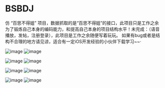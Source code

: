 # BSBDJ
仿 “百思不得姐” 项目，数据抓取的是“百思不得姐”的接口，此项目只是工作之余为了锻炼自己本身的编码能力，和提高自己本身的项目结构水平！未完成：（语音播放，发帖，注册登录），此项目是工作之余随便写着玩玩。
如果有bug或者是结构不合理的地方请见谅，适合有一定iOS开发经验的小伙伴下载学习~~·


![image](https://github.com/MikeWang1010/BSBDJ/blob/master/BSBDJ/desImage/0.png)
![image](https://github.com/MikeWang1010/BSBDJ/blob/master/BSBDJ/desImage/1.png)

![image](https://github.com/MikeWang1010/BSBDJ/blob/master/BSBDJ/desImage/2.png)
![image](https://github.com/MikeWang1010/BSBDJ/blob/master/BSBDJ/desImage/3.png)


![image](https://github.com/MikeWang1010/BSBDJ/blob/master/BSBDJ/desImage/4.png)
![image](https://github.com/MikeWang1010/BSBDJ/blob/master/BSBDJ/desImage/5.png)

![image](https://github.com/MikeWang1010/BSBDJ/blob/master/BSBDJ/desImage/6.png)
![image](https://github.com/MikeWang1010/BSBDJ/blob/master/BSBDJ/desImage/8.png)
